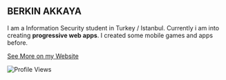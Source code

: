 ## BERKIN AKKAYA

I am a Information Security student in Turkey / Istanbul. Currently i
am into creating **progressive web apps**. I created some mobile games and
apps before.

[See More on my Website](https://berkinakkaya.github.io)

![Profile Views](https://gpvc.arturio.dev/berkinakkaya)
